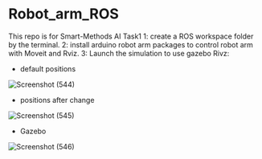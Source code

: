 # Robot_arm_ROS
This repo is for Smart-Methods AI Task1
1: create a ROS workspace folder by the terminal.
2:  install arduino robot arm packages to control robot arm with Moveit and Rviz.
3: Launch the simulation to use gazebo Rivz:
  - default positions

![Screenshot (544)](https://user-images.githubusercontent.com/81419024/126028106-8d2b8898-58a3-4732-9925-5ac32f4d9c66.png)

  - positions after change

![Screenshot (545)](https://user-images.githubusercontent.com/81419024/126028153-ff45ed95-d1d7-44b9-8580-18811c970931.png)

  - Gazebo

![Screenshot (546)](https://user-images.githubusercontent.com/81419024/126028163-01ee2299-3969-49df-bdf2-72729811c703.png)
